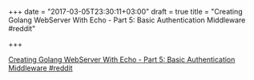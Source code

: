 +++
date = "2017-03-05T23:30:11+03:00"
draft = true
title = "Creating Golang WebServer With Echo - Part 5: Basic Authentication Middleware  #reddit"

+++

<p><a href="https://t.co/04aOgOWvfK">Creating Golang WebServer With Echo - Part 5: Basic Authentication Middleware  #reddit</a></p>
